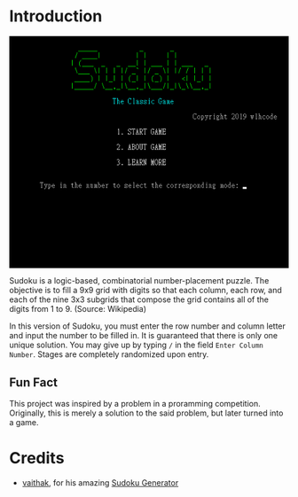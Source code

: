 # Introduction
<img align="center" src="https://raw.githubusercontent.com/wlhcode/sudoku/master/img/title.png">

Sudoku is a logic-based, combinatorial number-placement puzzle. The objective is to fill a 9x9 grid with digits so that each column, each row, and each of the nine 3x3 subgrids that compose the grid contains all of the digits from 1 to 9. (Source: Wikipedia)
 
In this version of Sudoku, you must enter the row number and column letter and input the number to be filled in. It is guaranteed that there is only one unique solution. You may give up by typing `/` in the field `Enter Column Number`. Stages are completely randomized upon entry.

## Fun Fact
This project was inspired by a problem in a proramming competition. Originally, this is merely a solution to the said problem, but later turned into a game.

# Credits
- [vaithak](https://github.com/vaithak), for his amazing [Sudoku Generator](https://github.com/vaithak/Sudoku-Generator)
